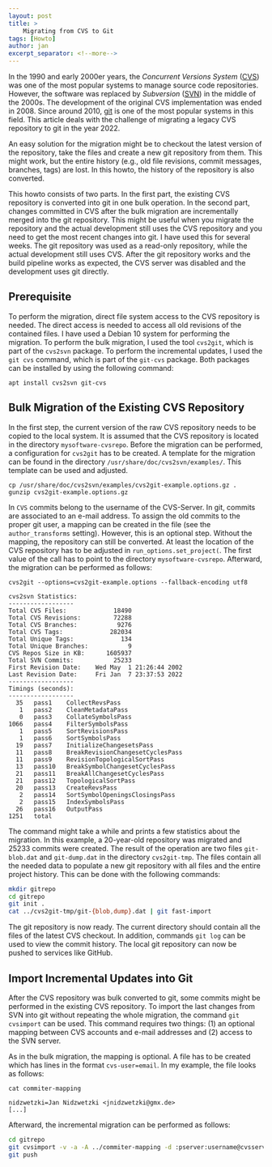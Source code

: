 ```yaml
---
layout: post
title: >
    Migrating from CVS to Git
tags: [Howto]
author: jan
excerpt_separator: <!--more-->
---
```


In the 1990 and early 2000er years, the _Concurrent Versions System_ ([CVS](https://savannah.nongnu.org/projects/cvs)) was one of the most popular systems to manage source code repositories. However, the software was replaced by _Subversion_ ([SVN](https://subversion.apache.org/)) in the middle of the 2000s. The development of the original CVS implementation was ended in 2008. Since around 2010, [git](https://git-scm.com/) is one of the most popular systems in this field. This article deals with the challenge of migrating a legacy CVS repository to git in the year 2022. 

<!--more-->

An easy solution for the migration might be to checkout the latest version of the repository, take the files and create a new git repository from them. This might work, but the entire history (e.g., old file revisions, commit messages, branches, tags) are lost. In this howto, the history of the repository is also converted.

This howto consists of two parts. In the first part, the existing CVS repository is converted into git in one bulk operation. In the second part, changes committed in CVS after the bulk migration are incrementally merged into the git repository. This might be useful when you migrate the repository and the actual development still uses the CVS repository and you need to get the most recent changes into git. I have used this for several weeks. The git repository was used as a read-only repository, while the actual development still uses CVS. After the git repository works and the build pipeline works as expected, the CVS server was disabled and the development uses git directly.

## Prerequisite

To perform the migration, direct file system access to the CVS repository is needed. The direct access is needed to access all old revisions of the contained files. I have used a Debian 10 system for performing the migration. To perform the bulk migration, I used the tool `cvs2git`, which is part of the `cvs2svn` package. To perform the incremental updates, I used the `git cvs` command, which is part of the `git-cvs` package. Both packages can be installed by using the following command:

```shell
apt install cvs2svn git-cvs
```

## Bulk Migration of the Existing CVS Repository

In the first step, the current version of the raw CVS repository needs to be copied to the local system. It is assumed that the CVS repository is located in the directory `mysoftware-cvsrepo`. Before the migration can be performed, a configuration for `cvs2git` has to be created. A template for the migration can be found in the directory `/usr/share/doc/cvs2svn/examples/`. This template can be used and adjusted.


```shell
cp /usr/share/doc/cvs2svn/examples/cvs2git-example.options.gz .
gunzip cvs2git-example.options.gz
```

In `CVS` commits belong to the username of the CVS-Server. In git, commits are associated to an e-mail address. To assign the old commits to the proper git user, a mapping can be created in the file (see the `author_transforms` setting). However, this is an optional step. Without the mapping, the repository can still be converted. At least the location of the CVS repository has to be adjusted in `run_options.set_project(`. The first value of the call has to point to the directory `mysoftware-cvsrepo`. Afterward, the migration can be performed as follows:

```
cvs2git --options=cvs2git-example.options --fallback-encoding utf8

cvs2svn Statistics:
------------------
Total CVS Files:             18490
Total CVS Revisions:         72288
Total CVS Branches:           9276
Total CVS Tags:             282034
Total Unique Tags:             134
Total Unique Branches:           9
CVS Repos Size in KB:      1605937
Total SVN Commits:           25233
First Revision Date:    Wed May  1 21:26:44 2002
Last Revision Date:     Fri Jan  7 23:37:53 2022
------------------
Timings (seconds):
------------------
  35   pass1    CollectRevsPass
   1   pass2    CleanMetadataPass
   0   pass3    CollateSymbolsPass
1066   pass4    FilterSymbolsPass
   1   pass5    SortRevisionsPass
   1   pass6    SortSymbolsPass
  19   pass7    InitializeChangesetsPass
  11   pass8    BreakRevisionChangesetCyclesPass
  11   pass9    RevisionTopologicalSortPass
  13   pass10   BreakSymbolChangesetCyclesPass
  21   pass11   BreakAllChangesetCyclesPass
  21   pass12   TopologicalSortPass
  20   pass13   CreateRevsPass
   2   pass14   SortSymbolOpeningsClosingsPass
   2   pass15   IndexSymbolsPass
  26   pass16   OutputPass
1251   total
```

The command might take a while and prints a few statistics about the migration. In this example, a 20-year-old repository was migrated and 25233 commits were created. The result of the operation are two files `git-blob.dat` and `git-dump.dat` in the directory `cvs2git-tmp`. The files contain all the needed data to populate a new git repository with all files and the entire project history. This can be done with the following commands:

```bash
mkdir gitrepo
cd gitrepo
git init .
cat ../cvs2git-tmp/git-{blob,dump}.dat | git fast-import
```

The git repository is now ready. The current directory should contain all the files of the latest CVS checkout. In addition, commands `git log` can be used to view the commit history. The local git repository can now be pushed to services like GitHub.

## Import Incremental Updates into Git

After the CVS repository was bulk converted to git, some commits might be performed in the existing CVS repository. To import the last changes from SVN into git without repeating the whole migration, the command `git cvsimport` can be used. This command requires two things: (1) an optional mapping between CVS accounts and e-mail addresses and (2) access to the SVN server.

As in the bulk migration, the mapping is optional. A file has to be created which has lines in the format `cvs-user=email`. In my example, the file looks as follows:

```
cat commiter-mapping

nidzwetzki=Jan Nidzwetzki <jnidzwetzki@gmx.de>
[...]
```

Afterward, the incremental migration can be performed as follows:

```bash
cd gitrepo
git cvsimport -v -a -A ../commiter-mapping -d :pserver:username@cvsserver:2401/cvs mysoftware -o main
git push
```

